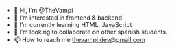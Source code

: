 - 👋 Hi, I’m @TheVampi
- 👀 I’m interested in frontend & backend.
- 🌱 I’m currently learning HTML, JavaScript
- 💞️ I’m looking to collaborate on other spanish students.
- 📫 How to reach me thevampi.dev@gmail.com

<!---
TheVampi/TheVampi is a ✨ special ✨ repository because its `README.md` (this file) appears on your GitHub profile.
You can click the Preview link to take a look at your changes.
--->
